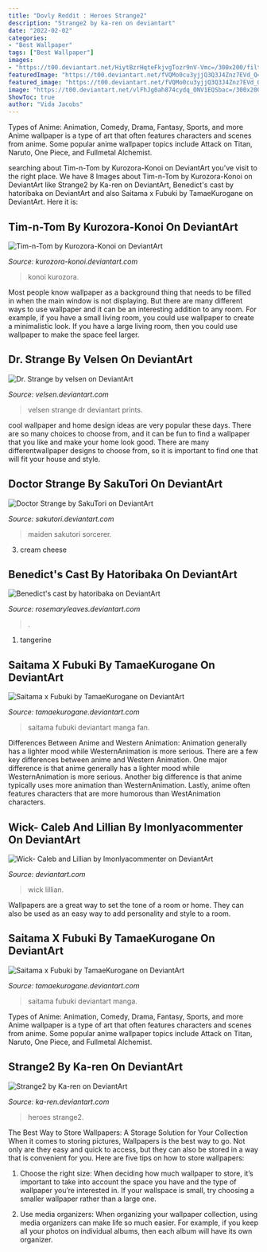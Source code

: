 ```yaml
---
title: "Dovly Reddit : Heroes Strange2"
description: "Strange2 by ka-ren on deviantart"
date: "2022-02-02"
categories:
- "Best Wallpaper"
tags: ["Best Wallpaper"]
images:
- "https://t00.deviantart.net/HiytBzrHqteFkjvgTozr9nV-Vmc=/300x200/filters:fixed_height(100,100):origin()/pre00/b1fd/th/pre/f/2015/039/3/8/hunterbatch_on_bafta_2015_by_gundam_kun-d8h8f8b.jpg"
featuredImage: "https://t00.deviantart.net/fVQMo0cu3yjjQ3Q3J4Znz7EVd_Q=/300x200/filters:fixed_height(100,100):origin()/pre00/d1c5/th/pre/i/2016/246/6/3/doctor_strange_by_seawolf1992-dagad2b.jpg"
featured_image: "https://t00.deviantart.net/fVQMo0cu3yjjQ3Q3J4Znz7EVd_Q=/300x200/filters:fixed_height(100,100):origin()/pre00/d1c5/th/pre/i/2016/246/6/3/doctor_strange_by_seawolf1992-dagad2b.jpg"
image: "https://t00.deviantart.net/vlFhJg0ah874cydq_ONV1EQSbac=/300x200/filters:fixed_height(100,100):origin()/pre00/1cbf/th/pre/f/2016/270/a/f/behind_blue_eyes_by_kurozora_konoi-daj55kt.png"
ShowToc: true
author: "Vida Jacobs"
---
```



Types of Anime: Animation, Comedy, Drama, Fantasy, Sports, and more
Anime wallpaper is a type of art that often features characters and scenes from anime. Some popular anime wallpaper topics include Attack on Titan, Naruto, One Piece, and Fullmetal Alchemist.

	

		
searching about Tim-n-Tom by Kurozora-Konoi on DeviantArt you've visit to the right place. We have 8 Images about Tim-n-Tom by Kurozora-Konoi on DeviantArt like Strange2 by Ka-ren on DeviantArt, Benedict&#039;s cast by hatoribaka on DeviantArt and also Saitama x Fubuki by TamaeKurogane on DeviantArt. Here it is:
		
    
## Tim-n-Tom By Kurozora-Konoi On DeviantArt

<img loading=lazy src="https://t00.deviantart.net/vlFhJg0ah874cydq_ONV1EQSbac=/300x200/filters:fixed_height(100,100):origin()/pre00/1cbf/th/pre/f/2016/270/a/f/behind_blue_eyes_by_kurozora_konoi-daj55kt.png" onerror="this.onerror=null;this.src='https://tse2.mm.bing.net/th?id=OIP.k8uKU3Ea4Kn33wa7HtJhZQAAAA&amp;pid=15.1';" alt="Tim-n-Tom by Kurozora-Konoi on DeviantArt">

_Source: kurozora-konoi.deviantart.com_

>konoi kurozora. 

	

Most people know wallpaper as a background thing that needs to be filled in when the main window is not displaying. But there are many different ways to use wallpaper and it can be an interesting addition to any room. For example, if you have a small living room, you could use wallpaper to create a minimalistic look. If you have a large living room, then you could use wallpaper to make the space feel larger.

    
## Dr. Strange By Velsen On DeviantArt

<img loading=lazy src="https://t00.deviantart.net/QZG2GSjLVmHgT9UkiYfDRj7g9DQ=/300x200/filters:fixed_height(100,100):origin()/pre00/2bdb/th/pre/i/2015/337/8/f/rick_grimes_by_velsen-d9ixl89.jpg" onerror="this.onerror=null;this.src='https://tse2.mm.bing.net/th?id=OIP.ItwDE-x4UklAKrZMJbB9QgAAAA&amp;pid=15.1';" alt="Dr. Strange by velsen on DeviantArt">

_Source: velsen.deviantart.com_

>velsen strange dr deviantart prints. 

	

cool wallpaper and home design ideas are very popular these days. There are so many choices to choose from, and it can be fun to find a wallpaper that you like and make your home look good. There are many differentwallpaper designs to choose from, so it is important to find one that will fit your house and style.

    
## Doctor Strange By SakuTori On DeviantArt

<img loading=lazy src="https://t00.deviantart.net/R46d4pO19KZtDEnX7AkOFENy9tI=/300x200/filters:fixed_height(100,100):origin()/pre00/7b9d/th/pre/f/2016/307/4/8/strange__by_purple_maiden-dan5yjj.jpg" onerror="this.onerror=null;this.src='https://tse3.mm.bing.net/th?id=OIP.fJQHSQCZwxSrqbDlUS21WwAAAA&amp;pid=15.1';" alt="Doctor Strange by SakuTori on DeviantArt">

_Source: sakutori.deviantart.com_

>maiden sakutori sorcerer. 

	

3. cream cheese 

    
## Benedict&#039;s Cast By Hatoribaka On DeviantArt

<img loading=lazy src="https://t00.deviantart.net/HiytBzrHqteFkjvgTozr9nV-Vmc=/300x200/filters:fixed_height(100,100):origin()/pre00/b1fd/th/pre/f/2015/039/3/8/hunterbatch_on_bafta_2015_by_gundam_kun-d8h8f8b.jpg" onerror="this.onerror=null;this.src='https://tse1.mm.bing.net/th?id=OIP.NH4uA8Y2pJ31_0I-cxbGXwAAAA&amp;pid=15.1';" alt="Benedict&#039;s cast by hatoribaka on DeviantArt">

_Source: rosemaryleaves.deviantart.com_

>. 

	

1. tangerine 

    
## Saitama X Fubuki By TamaeKurogane On DeviantArt

<img loading=lazy src="https://img00.deviantart.net/8d21/i/2015/321/a/c/saitama_x_fubuki_by_tamaekurogane-d9gzsdk.jpg" onerror="this.onerror=null;this.src='https://tse1.mm.bing.net/th?id=OIP.eucZXetvBQdq-sOp3zVUCAHaHa&amp;pid=15.1';" alt="Saitama x Fubuki by TamaeKurogane on DeviantArt">

_Source: tamaekurogane.deviantart.com_

>saitama fubuki deviantart manga fan. 

	

Differences Between Anime and Western Animation: Animation generally has a lighter mood while WesternAnimation is more serious.
There are a few key differences between anime and Western Animation. One major difference is that anime generally has a lighter mood while WesternAnimation is more serious. Another big difference is that anime typically uses more animation than WesternAnimation. Lastly, anime often features characters that are more humorous than WestAnimation characters.

    
## Wick- Caleb And Lillian By Imonlyacommenter On DeviantArt

<img loading=lazy src="https://orig00.deviantart.net/a3b3/f/2016/133/0/2/untitled_drawing_by_imonlyacommenter-da1osvu.png" onerror="this.onerror=null;this.src='https://tse4.mm.bing.net/th?id=OIP.AZEmUC0E9R86aPHb8cuI0QHaGL&amp;pid=15.1';" alt="Wick- Caleb and Lillian by Imonlyacommenter on DeviantArt">

_Source: deviantart.com_

>wick lillian. 

	

Wallpapers are a great way to set the tone of a room or home. They can also be used as an easy way to add personality and style to a room.

    
## Saitama X Fubuki By TamaeKurogane On DeviantArt

<img loading=lazy src="https://pre00.deviantart.net/60a3/th/pre/i/2015/321/a/c/saitama_x_fubuki_by_tamaekurogane-d9gzsdk.jpg" onerror="this.onerror=null;this.src='https://tse1.mm.bing.net/th?id=OIP.ACwRrbZmi-7YYmcnYIHL1QHaHa&amp;pid=15.1';" alt="Saitama x Fubuki by TamaeKurogane on DeviantArt">

_Source: tamaekurogane.deviantart.com_

>saitama fubuki deviantart manga. 

	

Types of Anime: Animation, Comedy, Drama, Fantasy, Sports, and more
Anime wallpaper is a type of art that often features characters and scenes from anime. Some popular anime wallpaper topics include Attack on Titan, Naruto, One Piece, and Fullmetal Alchemist.

    
## Strange2 By Ka-ren On DeviantArt

<img loading=lazy src="https://t00.deviantart.net/fVQMo0cu3yjjQ3Q3J4Znz7EVd_Q=/300x200/filters:fixed_height(100,100):origin()/pre00/d1c5/th/pre/i/2016/246/6/3/doctor_strange_by_seawolf1992-dagad2b.jpg" onerror="this.onerror=null;this.src='https://tse3.mm.bing.net/th?id=OIP.YzWFYmdslkWHFURl4orRSwAAAA&amp;pid=15.1';" alt="Strange2 by Ka-ren on DeviantArt">

_Source: ka-ren.deviantart.com_

>heroes strange2. 

	

The Best Way to Store Wallpapers: A Storage Solution for Your Collection
When it comes to storing pictures, Wallpapers is the best way to go. Not only are they easy and quick to access, but they can also be stored in a way that is convenient for you. Here are five tips on how to store wallpapers:
1) Choose the right size: When deciding how much wallpaper to store, it’s important to take into account the space you have and the type of wallpaper you’re interested in. If your wallspace is small, try choosing a smaller wallpaper rather than a large one.

2) Use media organizers: When organizing your wallpaper collection, using media organizers can make life so much easier. For example, if you keep all your photos on individual albums, then each album will have its own organizer.

